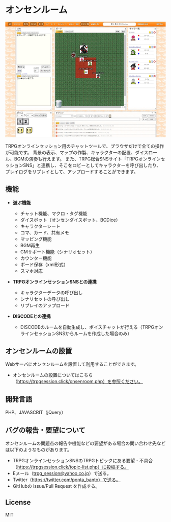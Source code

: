 # オンセンルーム

![OnsenRoom](images/ss.jpg "スクリーンショット")

TRPGオンラインセッション用のチャットツールで、ブラウザだけで全ての操作が可能です。
背景の表示、マップの作製、キャラクターの配置、ダイスロール、BGMの演奏も行えます。
また、TRPG総合SNSサイト「TRPGオンラインセッションSNS」と連携し、そこをロビーとしてキャラクターを呼び出したり、
プレイログをリプレイとして、アップロードすることができます。

## 機能

- **遊ぶ機能**

  - チャット機能、マクロ・タグ機能
  - ダイスボット（オンセンダイスボット、BCDice）
  - キャラクターシート
  - コマ、カード、共有メモ
  - マッピング機能
  - BGM再生
  - GMサポート機能（シナリオセット）
  - カウンター機能
  - ボード保存（xml形式）
  - スマホ対応
  
- **TRPGオンラインセッションSNSとの連携**

  - キャラクターデータの呼び出し
  - シナリセットの呼び出し
  - リプレイのアップロード
  
- **DISCODEとの連携**

  - DISCODEのルームを自動生成し、ボイスチャットが行える（TRPGオンラインセッションSNSからルームを作成した場合のみ）

## オンセンルームの設置

Webサーバにオンセンルームを設置して利用することができます。  

- オンセンルームの設置についてはこちら（https://trpgsession.click/onsenroom.php）を参照ください。

## 開発言語

PHP、JAVASCRIT（jQuery）

## バグの報告・要望について

オンセンルームの問題点の報告や機能などの要望がある場合の問い合わせ先などは以下のようなものがあります。

- TRPGオンラインセッションSNSのTRPGトピックにある要望・不具合（https://trpgsession.click/topic-list.php）に投稿する。
- Eメール（trpg_session@yahoo.co.jp）で送る。
- Twitter（https://twitter.com/ponta_banto）で送る。
- GitHubの issue/Pull Request を作成する。

## License

MIT